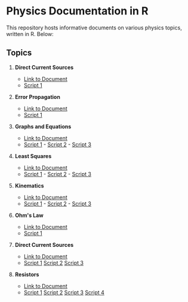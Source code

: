 # Physics Documentation in R

This repository hosts informative documents on various physics topics, written in R. Below:

## Topics

1. **Direct Current Sources**
   - [Link to Document](Documentation/2%20-%20Medidas%20directas%20y%20expresion%20de%20errores.pdf)
   - [Script 1](Measurements%20Analysis/measurementsAnalysis.R)

2. **Error Propagation**
   - [Link to Document](Documentation/3%20-%20Medidas%20directas%20y%20propagacion%20de%20errores.pdf)
   - [Script 1](Error%20Propagation/errorPropagation.R)
  
3. **Graphs and Equations**
   - [Link to Document](Documentation/4%20-%20Graficas%20y%20ecuaciones.pdf)
   - [Script 1](Graphs%20and%20Equations/CylinderData.R) - [Script 2](Graphs%20and%20Equations/DiskData.R) - [Script 3](Graphs%20and%20Equations/SphereData.R)
   
4. **Least Squares**
   - [Link to Document](Documentation/5%20-%20Minimos%20cuadrados.pdf)
   - [Script 1](Least%20Squares/CylinderData.R) - [Script 2](Least%20Squares/DiskData.R) - [Script 3](Least%20Squares/SphereData.R)

5. **Kinematics**
   - [Link to Document](Documentation/6%20-%20MRU%20MRUV%20MNU.pdf)
   - [Script 1](MRU%20MRUV%20MNU/MNU.R) - [Script 2](MRU%20MRUV%20MNU/MRU.R) - [Script 3](MRU%20MRUV%20MNU/MRUV.R)
     
6. **Ohm's Law**
   - [Link to Document](Documentation/7%20-%20Ley%20de%20Ohm.pdf)
   - [Script 1](OhmsLaw/OmhsLaw.R)

3. **Direct Current Sources**
   - [Link to Document](Documentation/2%20-%20Medidas%20directas%20y%20expresion%20de%20errores.pdf)
   - [Script 1](Direct%20Current%20Sources/CurrentSources.R) [Script 2](Direct%20Current%20Sources/case2.R) [Script 3](Direct%20Current%20Sources/case2.R)
  
3. **Resistors**
   - [Link to Document](Documentation/9%20-%20Medidas%20de%20resistencia%20electrica.pdf)
   - [Script 1](Resistance/circuit_simulation.R) [Script 2](Resistance/ohms_law_functions.R) [Script 3](Resistance/resistance_functions.R) [Script 4](Resistance/simulation_functions.R)

